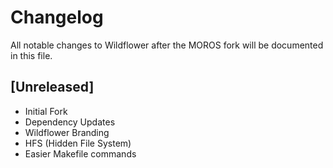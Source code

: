 # Changelog
All notable changes to Wildflower after the MOROS fork will be documented in this file.

## [Unreleased]
- Initial Fork
- Dependency Updates
- Wildflower Branding
- HFS (Hidden File System)
- Easier Makefile commands
